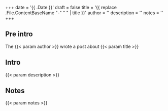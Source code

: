 +++
date = '{{ .Date }}'
draft = false
title = '{{ replace .File.ContentBaseName "-" " " | title }}'
author = ''
description = ''
notes = ''
+++

## Pre intro
The {{< param author >}} wrote a post about {{< param title >}}

## Intro

{{< param description >}}

## Notes

{{< param notes >}}
